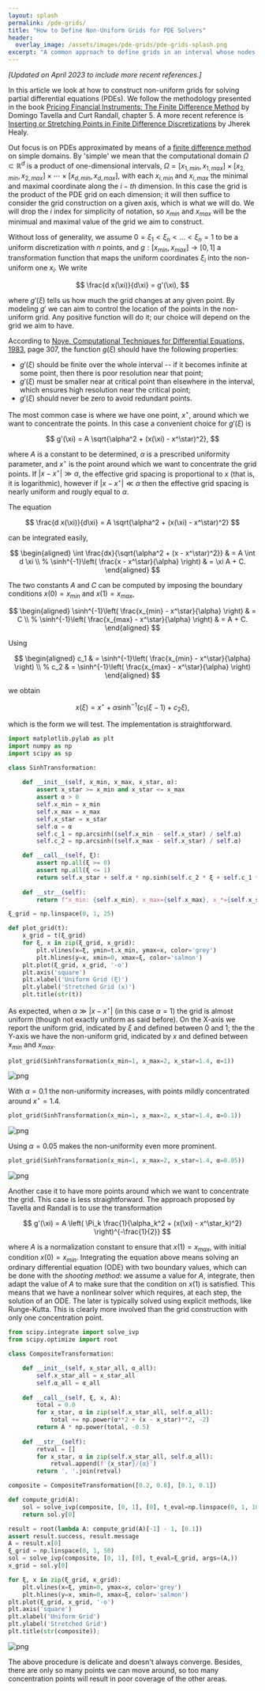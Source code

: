 ```yaml
---
layout: splash
permalink: /pde-grids/
title: "How to Define Non-Uniform Grids for PDE Solvers"
header:
  overlay_image: /assets/images/pde-grids/pde-grids-splash.png
excerpt: "A common approach to define grids in an interval whose nodes are concentrated around a given point."
---
```


*[Updated on April 2023 to include more recent references.]*

In this article we look at how to construct non-uniform grids for solving partial differential equations (PDEs). We follow the methodology presented in the book [Pricing Financial Instruments: The Finite Difference Method](https://www.amazon.com/Pricing-Financial-Instruments-Finite-Difference/dp/0471197602) by Domingo Tavella and Curt Randall, chapter 5. A more recent reference is [Inserting or Stretching Points in Finite Difference Discretizations](https://arxiv.org/abs/2210.02541) by Jherek Healy.

Out focus is on PDEs approximated by means of a [finite difference method](https://en.wikipedia.org/wiki/Finite_difference_method) on simple domains. By 'simple' we mean that the computational domain $\Omega \subset \mathbb{R}^d$ is a product of one-dimensional intervals, $\Omega = [x_{1, min}, x_{1, max}] \times [x_{2, min}, x_{2, max}] \times \cdots \times [x_{d, min}, x_{d, max}]$, with each $x_{i, min}$ and $x_{i, max}$ the minimal and maximal coordinate along the $i-th$ dimension. In this case the grid is the product of the PDE grid on each dimension; it will then suffice to consider the grid construction on a given axis, which is what we will do. We will drop the $i$ index for simplicity of notation, so $x_{min}$ and $x_{max}$ will be the minimual and maximal value of the grid we aim to construct.

Without loss of generality, we assume $0 = \xi_1 < \xi_n < \ldots < \xi_n = 1$ to be a uniform discretization with $n$ points, and $g: [x_{min}, x_{max}] \rightarrow [0, 1]$ a transformation function that maps the uniform coordinates $\xi_i$ into the non-uniform one $x_i$. We write

$$
\frac{d x(\xi)}{d\xi} = g'(\xi),
$$

where $g'(\xi)$ tells us how much the grid changes at any given point. By modeling $g'$ we can aim to control the location of the points in the non-uniform grid. Any positive function will do it; our choice will depend on the grid we aim to have.

According to [Noye, Computational Techniques for Differential Equations, 1983](https://www.elsevier.com/books/computational-techniques-for-differential-equations/noye/978-0-444-86783-4), page 307, the function $g(\xi)$ should have the following properties:

- $g'(\xi)$ should be finite over the whole interval -- if it becomes infinite at some point, then there is poor
resolution near that point;
- $g'(\xi)$ must be smaller near at critical point than elsewhere in the interval, which ensures high resolution
near the critical point;
- $g'(\xi)$ should never be zero to avoid redundant points.

The most common case is where we have one point, $x^\star$, around which we want to concentrate the points. In this case a convenient choice for $g'(\xi)$ is

$$
g'(\xi) = A \sqrt{\alpha^2 + (x(\xi) - x^\star)^2},
$$

where $A$ is a constant to be determined, $\alpha$ is a prescribed uniformity parameter, and $x^\star$ is the point around which we want to concentrate the grid points. If $\vert x - x^\star \vert \gg \alpha$, the effective grid spacing is proportional to $x$ (that is, it is logarithmic), however if $\vert x - x^\star\vert \ll \alpha$ then the effective grid spacing is nearly uniform and rougly equal to $\alpha$.

The equation

$$
\frac{d x(\xi)}{d\xi} = A \sqrt{\alpha^2 + (x(\xi) - x^\star)^2}
$$

can be integrated easily,

$$
\begin{aligned}
\int \frac{dx}{\sqrt{\alpha^2 + (x - x^\star)^2}} & = A \int d \xi \\
%
\sinh^{-1}\left( \frac{x - x^\star}{\alpha} \right) & = \xi A + C.
\end{aligned}
$$

The two constants $A$ and $C$ can be computed by imposing the boundary conditions $x(0) = x_{min}$ and $x(1) = x_{max}$,

$$
\begin{aligned}
\sinh^{-1}\left( \frac{x_{min} - x^\star}{\alpha} \right) & = C \\
%
\sinh^{-1}\left( \frac{x_{max} - x^\star}{\alpha} \right) & = A + C.
\end{aligned}
$$

Using

$$
\begin{aligned}
c_1 & = \sinh^{-1}\left( \frac{x_{min} - x^\star}{\alpha} \right) \\
%
c_2 & = \sinh^{-1}\left( \frac{x_{max} - x^\star}{\alpha} \right)
\end{aligned}
$$

we obtain

$$
x(\xi) = x^\star + \alpha \sinh^{-1} \left( c_1(\xi - 1) + c_2 \xi \right),
$$

which is the form we will test. The implementation is straightforward.


```python
import matplotlib.pylab as plt
import numpy as np 
import scipy as sp
```


```python
class SinhTransformation:
    
    def __init__(self, x_min, x_max, x_star, α):
        assert x_star >= x_min and x_star <= x_max
        assert α > 0
        self.x_min = x_min
        self.x_max = x_max
        self.x_star = x_star
        self.α = α
        self.c_1 = np.arcsinh((self.x_min - self.x_star) / self.α)
        self.c_2 = np.arcsinh((self.x_max - self.x_star) / self.α)

    def __call__(self, ξ):
        assert np.all(ξ >= 0)
        assert np.all(ξ <= 1)
        return self.x_star + self.α * np.sinh(self.c_2 * ξ + self.c_1 * (1 - ξ))
    
    def __str__(self):
        return f"x_min: {self.x_min}, x_max={self.x_max}, x_*={self.x_star}, α={self.α}"
```


```python
ξ_grid = np.linspace(0, 1, 25)
```


```python
def plot_grid(t):
    x_grid = t(ξ_grid)
    for ξ, x in zip(ξ_grid, x_grid):
        plt.vlines(x=ξ, ymin=t.x_min, ymax=x, color='grey')
        plt.hlines(y=x, xmin=0, xmax=ξ, color='salmon')
    plt.plot(ξ_grid, x_grid, '-o')
    plt.axis('square')
    plt.xlabel('Uniform Grid (ξ)')
    plt.ylabel('Stretched Grid (x)')
    plt.title(str(t))
```

As expected, when $\alpha \gg \vert x - x^\star \vert$ (in this case $\alpha=1$) the grid is almost uniform (though not exactly uniform as said before). On the X-axis we report the uniform grid, indicated by $\xi$ and defined between 0 and 1; the the Y-axis we have the non-uniform grid, indicated by $x$ and defined between $x_{min}$ and $x_{max}$.


```python
plot_grid(SinhTransformation(x_min=1, x_max=2, x_star=1.4, α=1))
```


    
![png](/assets/images/pde-grids/pde-grids-1.png)
    


With $\alpha=0.1$ the non-uniformity increases, with points mildly concentrated around $x^\star=1.4$.


```python
plot_grid(SinhTransformation(x_min=1, x_max=2, x_star=1.4, α=0.1))
```


    
![png](/assets/images/pde-grids/pde-grids-2.png)
    


Using $\alpha=0.05$ makes the non-uniformity even more prominent.


```python
plot_grid(SinhTransformation(x_min=1, x_max=2, x_star=1.4, α=0.05))
```


    
![png](/assets/images/pde-grids/pde-grids-3.png)
    


Another case it to have more points around which we want to concentrate the grid. This case is less straightforward. The approach proposed by Tavella and Randall is to use the transformation

$$
g'(\xi) = A \left( 
    \Pi_k  \frac{1}{\alpha_k^2 + (x(\xi) - x^\star_k)^2}
\right)^{-\frac{1}{2}}
$$

where $A$ is a normalization constant to ensure that $x(1) = x_{max}$, with initial condition $x(0) = x_{min}$. Integrating the equation above means solving an ordinary differential equation (ODE) with two boundary values, which can be done with the *shooting method*: we assume a value for $A$, integrate, then adapt the value of $A$ to make sure that the condition on $x(1)$ is satisfied. This means that we have a nonlinear solver which requires, at each step, the solution of an ODE. The later is typically solved using explicit methods, like Runge-Kutta. This is clearly more involved than the grid construction with only one concentration point.


```python
from scipy.integrate import solve_ivp
from scipy.optimize import root
```


```python
class CompositeTransformation:

    def __init__(self, x_star_all, α_all):
        self.x_star_all = x_star_all
        self.α_all = α_all
    
    def __call__(self, ξ, x, A):
        total = 0.0
        for x_star, α in zip(self.x_star_all, self.α_all):
            total += np.power(α**2 + (x - x_star)**2, -2)
        return A * np.power(total, -0.5)
    
    def __str__(self):
        retval = []
        for x_star, α in zip(self.x_star_all, self.α_all):
            retval.append(f'{x_star}/{α}')
        return ', '.join(retval)
```


```python
composite = CompositeTransformation([0.2, 0.8], [0.1, 0.1])
```


```python
def compute_grid(A):
    sol = solve_ivp(composite, [0, 1], [0], t_eval=np.linspace(0, 1, 1000), args=(A,))
    return sol.y[0]

result = root(lambda A: compute_grid(A)[-1] - 1, [0.1])
assert result.success, result.message
A = result.x[0]
ξ_grid = np.linspace(0, 1, 50)
sol = solve_ivp(composite, [0, 1], [0], t_eval=ξ_grid, args=(A,))
x_grid = sol.y[0]

for ξ, x in zip(ξ_grid, x_grid):
    plt.vlines(x=ξ, ymin=0, ymax=x, color='grey')
    plt.hlines(y=x, xmin=0, xmax=ξ, color='salmon')
plt.plot(ξ_grid, x_grid, '-o')
plt.axis('square')
plt.xlabel('Uniform Grid')
plt.ylabel('Stretched Grid')
plt.title(str(composite));
```


    
![png](/assets/images/pde-grids/pde-grids-4.png)
    


The above procedure is delicate and doesn't always converge. Besides, there are only so many points we can move around, so too many concentration points will result in poor coverage of the other areas.
